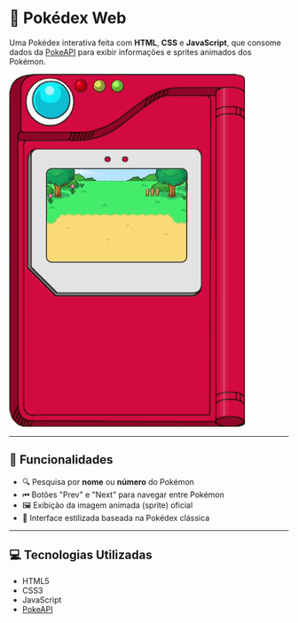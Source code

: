 # 📱 Pokédex Web

Uma Pokédex interativa feita com **HTML**, **CSS** e **JavaScript**, que consome dados da [PokeAPI](https://pokeapi.co/) para exibir informações e sprites animados dos Pokémon.

![Pokedex Preview](./images/pokedex.png)

---

## 🚀 Funcionalidades

- 🔍 Pesquisa por **nome** ou **número** do Pokémon  
- ⏮ Botões "Prev" e "Next" para navegar entre Pokémon  
- 🖼️ Exibição da imagem animada (sprite) oficial  
- 🎨 Interface estilizada baseada na Pokédex clássica  

---

## 💻 Tecnologias Utilizadas

- HTML5
- CSS3
- JavaScript
- [PokeAPI](https://pokeapi.co/)


